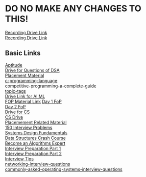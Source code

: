 # DO NO MAKE ANY CHANGES TO THIS!

<a href="https://drive.google.com/drive/folders/1vNSf9q5-TF2zmVolHR95-B8dsrC3AU8o?usp=sharing">Recording Drive Link</a><br>
<a href="https://drive.google.com/drive/folders/1POOljj8SoRmq78JFCn38h_wj7G0vIiE5">Recording Drive Link</a><br>

## Basic Links ##



<a href="https://bit.ly/Aptitudestudymaterial">Aptitude</a><br>
<a href="https://drive.google.com/file/d/1FMdN_OCfOI0iAeDlqswCiC2DZzD4nPsb/view">Drive for Questions of DSA</a><br>
<a href="https://drive.google.com/drive/folders/1SkCOcAS0Kqvuz-MJkkjbFr1GSue6Ms6m">Placement Material</a><br>
<a href="https://www.geeksforgeeks.org/c-programming-language/">c-programming-language</a><br>
<a href="https://www.geeksforgeeks.org/competitive-programming-a-complete-guide/">competitive-programming-a-complete-guide</a><br>
<a href="https://practice.geeksforgeeks.org/topic-tags/">topic-tags</a><br>
<a href="https://ssup.co/google/com/dhlP">Drive Link for AI ML</a><br>
<a href="https://drive.google.com/drive/folders/12fCh5ld1-5yONwnfVB7c5tQDxSD9CPvs?usp=sharing">FOP Material Link</a>
<a href="https://drive.google.com/drive/folders/1COM-RS_aZHqG5gqmVbmBW4KiKnR_FFs_">Day 1 FoP</a><br>
<a href="https://drive.google.com/drive/folders/1PgvZ9SygbIyqsh4VXcoej6NK0SMlv2si">Day 2 FoP</a><br>
<a href="https://drive.google.com/drive/folders/1Z_1jeiI6SfeTHrSlwMO7pX1_eokaM4tH">Drive for CS</a><br>
<a href="https://drive.google.com/drive/folders/1Z_1jeiI6SfeTHrSlwMO7pX1_eokaM4tH">CS Drive</a><br>
<a href="https://drive.google.com/drive/u/0/folders/1VPWYoeijlfdIMbYw3w-TVuOXGKRwDbCF">Placemement Related Material</a><br>
<a href="https://ssup.co/mega/nz/56D5">150 Interview Problems</a><br>
<a href="https://ssup.co/mega/nz/9W5l">Systems Design Fundamentals</a><br>
<a href="https://ssup.co/mega/nz/BU1Z">Data Structures Crash Course</a><br>
<a href="https://shrinke.me/VDheSFhF">Become an Algorithms Expert</a><br>
<a href="https://ssup.co/mega/nz/5IcS">Interview Preparation Part 1</a><br>
<a href="https://ssup.co/mega/nz/MEMv">Interview Preparation Part 2</a><br>
<a href="https://shrinke.me/IFvH">Interview Tips</a><br>
<a href="https://www.javatpoint.com/networking-interview-questions">networking-interview-questions</a><br>
<a href="https://www.geeksforgeeks.org/commonly-asked-operating-systems-interview-questions-set-1/">commonly-asked-operating-systems-interview-questions</a><br>
